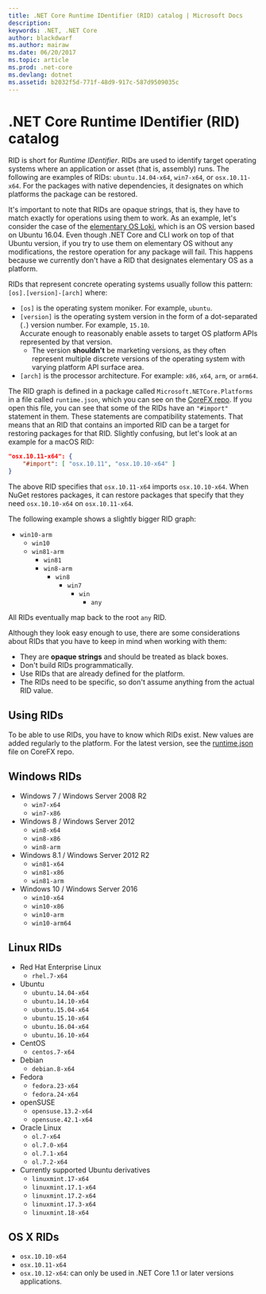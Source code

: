 ```yaml
---
title: .NET Core Runtime IDentifier (RID) catalog | Microsoft Docs
description: 
keywords: .NET, .NET Core
author: blackdwarf
ms.author: mairaw
ms.date: 06/20/2017
ms.topic: article
ms.prod: .net-core
ms.devlang: dotnet
ms.assetid: b2032f5d-771f-48d9-917c-587d9509035c
---
```

# .NET Core Runtime IDentifier (RID) catalog

RID is short for *Runtime IDentifier*. RIDs are used to identify target operating systems where an application or asset 
(that is, assembly) runs. The following are examples of RIDs: `ubuntu.14.04-x64`, `win7-x64`, or `osx.10.11-x64`. 
For the packages with native dependencies, it designates on which platforms the package can be restored. 

It's important to note that RIDs are opaque strings, that is, they have to match exactly for operations 
using them to work. As an example, let's consider the case of the [elementary OS Loki](https://elementary.io/), 
which is an OS version based on Ubuntu 16.04. Even though .NET Core and CLI work on top of that Ubuntu version, if you try to use them on elementary OS 
without any modifications, the restore operation for any package will fail. This happens because we currently don't 
have a RID that designates elementary OS as a platform.

RIDs that represent concrete operating systems usually follow this pattern: `[os].[version]-[arch]` where:
- `[os]` is the operating system moniker. For example, `ubuntu`.
- `[version]` is the operating system version in the form of a dot-separated (`.`) version number. For example, `15.10`.  
Accurate enough to reasonably enable assets to target OS platform APIs represented by that version.
  - The version **shouldn't** be marketing versions, as they often represent multiple discrete versions of the operating 
system with varying platform API surface area.
- `[arch]` is the processor architecture. For example: `x86`, `x64`, `arm`, or `arm64`.

The RID graph is defined in a package called `Microsoft.NETCore.Platforms` in a file called `runtime.json`, which you can 
see on the [CoreFX repo](https://github.com/dotnet/corefx/blob/master/pkg/Microsoft.NETCore.Platforms/runtime.json). If 
you open this file, you can see that some of the RIDs have an `"#import"` statement in them. These statements are 
compatibility statements. That means that an RID that contains an imported RID can be a target for restoring packages 
for that RID. Slightly confusing, but let's look at an example for a macOS RID:

```json
"osx.10.11-x64": {
    "#import": [ "osx.10.11", "osx.10.10-x64" ]
}
```

The above RID specifies that `osx.10.11-x64` imports `osx.10.10-x64`. When NuGet restores packages, it
can restore packages that specify that they need `osx.10.10-x64` on `osx.10.11-x64`.

The following example shows a slightly bigger RID graph:  

- `win10-arm`
  - `win10`
  - `win81-arm`
    - `win81`
    - `win8-arm`
      - `win8`
        - `win7`
          - `win`
            - `any`

All RIDs eventually map back to the root `any` RID.

Although they look easy enough to use, there are some considerations about RIDs that you have to keep in mind when 
working with them:

* They are **opaque strings** and should be treated as black boxes.
* Don't build RIDs programmatically.
* Use RIDs that are already defined for the platform.
* The RIDs need to be specific, so don't assume anything from the actual RID value.

## Using RIDs
To be able to use RIDs, you have to know which RIDs exist. New values are added regularly to the platform. 
For the latest version, see the [runtime.json](https://github.com/dotnet/corefx/blob/master/pkg/Microsoft.NETCore.Platforms/runtime.json) file on CoreFX repo.

## Windows RIDs

* Windows 7 / Windows Server 2008 R2
    * `win7-x64`
    * `win7-x86`
* Windows 8 / Windows Server 2012
    * `win8-x64`
    * `win8-x86`
    * `win8-arm`
* Windows 8.1 / Windows Server 2012 R2
    * `win81-x64`
    * `win81-x86`
    * `win81-arm`
* Windows 10 / Windows Server 2016
    * `win10-x64`
    * `win10-x86`
    * `win10-arm`
    * `win10-arm64`

## Linux RIDs

* Red Hat Enterprise Linux
    * `rhel.7-x64`
* Ubuntu
    * `ubuntu.14.04-x64`
    * `ubuntu.14.10-x64`
    * `ubuntu.15.04-x64`
    * `ubuntu.15.10-x64`
    * `ubuntu.16.04-x64`
    * `ubuntu.16.10-x64`
* CentOS
    * `centos.7-x64`
* Debian
    * `debian.8-x64`
* Fedora
    * `fedora.23-x64`
    * `fedora.24-x64`
* openSUSE
    * `opensuse.13.2-x64`
    * `opensuse.42.1-x64`
* Oracle Linux
    * `ol.7-x64`
    * `ol.7.0-x64`
    * `ol.7.1-x64`
    * `ol.7.2-x64`
* Currently supported Ubuntu derivatives 
    * `linuxmint.17-x64`
    * `linuxmint.17.1-x64`
    * `linuxmint.17.2-x64`
    * `linuxmint.17.3-x64`
    * `linuxmint.18-x64`

## OS X RIDs

* `osx.10.10-x64`
* `osx.10.11-x64`
* `osx.10.12-x64`: can only be used in .NET Core 1.1 or later versions applications.
